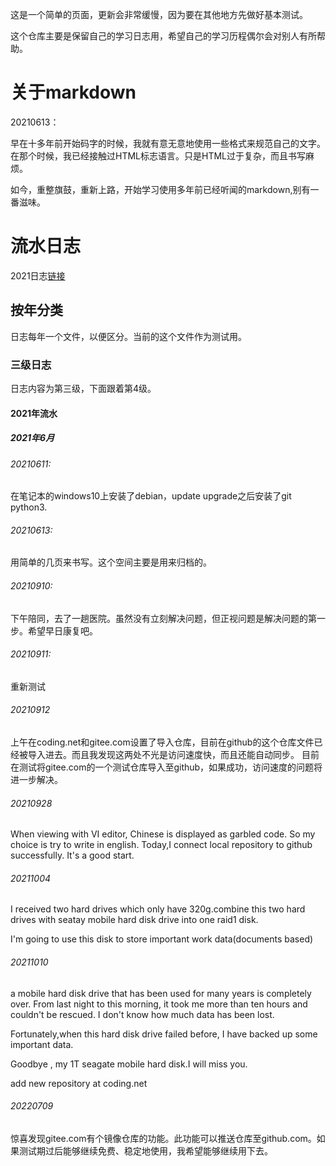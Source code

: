 这是一个简单的页面，更新会非常缓慢，因为要在其他地方先做好基本测试。

这个仓库主要是保留自己的学习日志用，希望自己的学习历程偶尔会对别人有所帮助。

# 关于markdown
20210613：

早在十多年前开始码字的时候，我就有意无意地使用一些格式来规范自己的文字。在那个时候，我已经接触过HTML标志语言。只是HTML过于复杂，而且书写麻烦。

如今，重整旗鼓，重新上路，开始学习使用多年前已经听闻的markdown,别有一番滋味。

# 流水日志
2021日志[链接](log2021.md)
## 按年分类
日志每年一个文件，以便区分。当前的这个文件作为测试用。
### 三级日志
日志内容为第三级，下面跟着第4级。

#### 2021年流水
##### 2021年6月
###### 20210611:
在笔记本的windows10上安装了debian，update upgrade之后安装了git python3.

###### 20210613:
用简单的几页来书写。这个空间主要是用来归档的。

###### 20210910:
下午陪同，去了一趟医院。虽然没有立刻解决问题，但正视问题是解决问题的第一步。希望早日康复吧。
###### 20210911:
重新测试
###### 20210912
上午在coding.net和gitee.com设置了导入仓库，目前在github的这个仓库文件已经被导入进去。而且我发现这两处不光是访问速度快，而且还能自动同步。
目前在测试将gitee.com的一个测试仓库导入至github，如果成功，访问速度的问题将进一步解决。

###### 20210928
When viewing with VI editor, Chinese is displayed as garbled code.
So my choice is try to write in english.
Today,I connect local repository to github successfully. It's a good start.

###### 20211004
I received two hard drives which only have 320g.combine this two hard drives with seatay mobile hard disk drive into one raid1 disk.

I'm going to use this disk to store important work data(documents based)

###### 20211010
a mobile hard disk drive that has been used for many years is completely over.
From last night to this morning, it took me more than ten hours and couldn't be rescued.
I don't know how much data has been lost.

Fortunately,when this hard disk drive failed before, I have backed up some important data.

Goodbye , my 1T seagate mobile hard disk.I will miss you.

add new repository at coding.net

###### 20220709
惊喜发现gitee.com有个镜像仓库的功能。此功能可以推送仓库至github.com。如果测试期过后能够继续免费、稳定地使用，我希望能够继续用下去。
